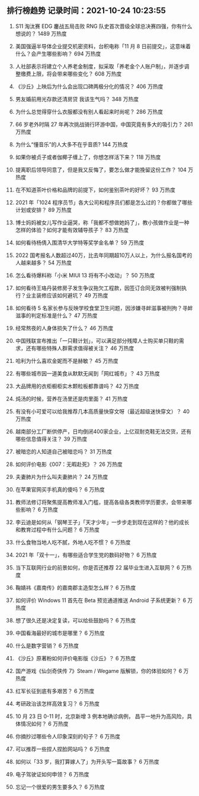 
## 排行榜趋势 记录时间：2021-10-24 10:23:55
  
  1. S11 淘汰赛 EDG 鏖战五局击败 RNG 队史首次晋级全球总决赛四强，你有什么想说的？ 1489 万热度
    
  2. 美国强逼半导体企业提交机密资料，台积电称「11 月 8 日前提交」，这意味着什么？会产生哪些影响？ 694 万热度
    
  3. 人社部表示将建立个人养老金制度，拟采取「养老金个人账户制」，并逐步调整缴费上限，将会带来哪些变化？ 608 万热度
    
  4. 《沙丘》上映后为什么会出现口碑两极分化的情况？ 406 万热度
    
  5. 男友婚前用光存款还清房贷 我该生气吗？ 348 万热度
    
  6. 为什么总觉得穿什么衣服都没有别人看起来时尚呢？ 286 万热度
    
  7. 66 岁老外时隔 27 年再次挑战骑行环游中国，中国究竟有多大的吸引力？ 261 万热度
    
  8. 为什么“懂音乐”的人大多不在乎音质? 144 万热度
    
  9. 如果你被贞子或者伽椰子缠上了，你想怎样活下来？ 118 万热度
    
  10. 提离职后领导同意了，但是我又反悔了，要怎么做才能挽留这份工作？ 104 万热度
    
  11. 在不知道茶叶价格和品牌的前提下，如何鉴别茶叶的好坏？ 93 万热度
    
  12. 2021 年「1024 程序员节」各大公司和程序员们都是怎么过的？你都做了哪些计划或安排？ 89 万热度
    
  13. 博士妈妈被女儿写作业逼哭，称「我都不想做她妈了」，教小孩做作业是一种怎样的体验？如何才能有效辅导孩子？ 83 万热度
    
  14. 如何看待杨倩入围清华大学特等奖学金名单？ 59 万热度
    
  15. 2022 国考报名人数超过40万，比去年同期超10万人以上，为什么报名国考的人越来越多？ 54 万热度
    
  16. 怎么看待爆料称「小米 MIUI 13 将有不小改动」？ 50 万热度
    
  17. 如何看待王珞丹装修房子发生争议拖欠工程款，因签订合同无效被判强制执行？业主装修应该如何避坑？ 49 万热度
    
  18. 如何看待 5 名家长参与反映学校食堂卫生问题，因涉嫌寻衅滋事被刑拘？寻衅滋事的判定标准是什么？ 47 万热度
    
  19. 经常熬夜的人身体损失了什么？ 46 万热度
    
  20. 中国残联宣布推出「一只鞋计划」，可以满足部分残障人士购买单只鞋的需求，还有哪些特殊人群需求值得被关注？ 46 万热度
    
  21. 哈利为什么喜欢金妮而不是赫敏？ 45 万热度
    
  22. 有哪些城市因一道美食从默默无闻到「网红城市」？ 43 万热度
    
  23. 大品牌用的衣柜橱柜实木颗粒板都靠谱吗？ 42 万热度
    
  24. 炖汤的时候，营养在汤里还是肉里面？ 41 万热度
    
  25. 有没有小可爱可以给我推荐几本高质量快穿文呀（最近超级迷快穿文）？ 40 万热度
    
  26. 越南部分工厂断供停产，日均倒闭400家企业，上亿双耐克鞋无法交货，还有哪些信息值得关注？ 39 万热度
    
  27. 被暗恋的人知道自己被暗恋吗？ 31 万热度
    
  28. 如何评价电影《007：无暇赴死》？ 26 万热度
    
  29. 夫妻肺片为什么叫夫妻肺片？ 24 万热度
    
  30. 在苹果官网买手机真的傻吗？ 6 万热度
    
  31. 教师法修订将聚焦提高教师准入门槛，提高各级各类教师学历要求，会带来哪些影响？ 6 万热度
    
  32. 李云迪是如何从「钢琴王子」「天才少年」一步步走到现在这样的？他的成长和教育过程中有什么问题？ 6 万热度
    
  33. 什么食物当地人吃不腻，外地人吃不惯？ 6 万热度
    
  34. 2021 年「双十一」，有哪些适合学生党的数码好物？ 6 万热度
    
  35. 当下互联网行业的前景如何，你是否还推荐 22 届毕业生进入互联网？ 6 万热度
    
  36. 鞠婧祎《嘉南传》的嘉南郡主造型怎么样？ 6 万热度
    
  37. 如何评价 Windows 11 首先在 Beta 预览通道推送 Android 子系统更新？ 6 万热度
    
  38. 想了很久还是决定复读，可以给些鼓励吗？ 6 万热度
    
  39. 中国看海最好的城市是哪里？ 6 万热度
    
  40. 什么是数字营销？ 6 万热度
    
  41. 《沙丘》原著粉如何评价电影版《沙丘》？ 6 万热度
    
  42. 国产游戏《仙剑奇侠传 7》Steam / Wegame 版解锁，你的体验如何？ 6 万热度
    
  43. 红军长征到底有多艰苦？ 6 万热度
    
  44. 考研政治该怎样高效复习？ 6 万热度
    
  45. 10 月 23 日 0-11 时，北京新增 3 例本地确诊病例， 昌平一地升为高风险，具体情况如何？ 6 万热度
    
  46. 你摘抄过哪些令人印象深刻的句子？ 6 万热度
    
  47. 可以推荐一些捏人捏脸网站吗？ 6 万热度
    
  48. 如何以「33 岁，我打算嫁人了」为开头写一篇故事？ 6 万热度
    
  49. 电子驾驶证如何申领？ 6 万热度
    
  50. 忘记一个很爱的男生要多久？ 6 万热度
    